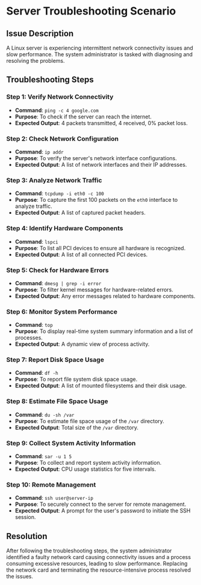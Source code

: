 # Server Troubleshooting Scenario

## Issue Description
A Linux server is experiencing intermittent network connectivity issues and slow performance. The system administrator is tasked with diagnosing and resolving the problems.

## Troubleshooting Steps

### Step 1: Verify Network Connectivity
- **Command**: `ping -c 4 google.com`
- **Purpose**: To check if the server can reach the internet.
- **Expected Output**: 4 packets transmitted, 4 received, 0% packet loss.

### Step 2: Check Network Configuration
- **Command**: `ip addr`
- **Purpose**: To verify the server's network interface configurations.
- **Expected Output**: A list of network interfaces and their IP addresses.

### Step 3: Analyze Network Traffic
- **Command**: `tcpdump -i eth0 -c 100`
- **Purpose**: To capture the first 100 packets on the `eth0` interface to analyze traffic.
- **Expected Output**: A list of captured packet headers.

### Step 4: Identify Hardware Components
- **Command**: `lspci`
- **Purpose**: To list all PCI devices to ensure all hardware is recognized.
- **Expected Output**: A list of all connected PCI devices.

### Step 5: Check for Hardware Errors
- **Command**: `dmesg | grep -i error`
- **Purpose**: To filter kernel messages for hardware-related errors.
- **Expected Output**: Any error messages related to hardware components.

### Step 6: Monitor System Performance
- **Command**: `top`
- **Purpose**: To display real-time system summary information and a list of processes.
- **Expected Output**: A dynamic view of process activity.

### Step 7: Report Disk Space Usage
- **Command**: `df -h`
- **Purpose**: To report file system disk space usage.
- **Expected Output**: A list of mounted filesystems and their disk usage.

### Step 8: Estimate File Space Usage
- **Command**: `du -sh /var`
- **Purpose**: To estimate file space usage of the `/var` directory.
- **Expected Output**: Total size of the `/var` directory.

### Step 9: Collect System Activity Information
- **Command**: `sar -u 1 5`
- **Purpose**: To collect and report system activity information.
- **Expected Output**: CPU usage statistics for five intervals.

### Step 10: Remote Management
- **Command**: `ssh user@server-ip`
- **Purpose**: To securely connect to the server for remote management.
- **Expected Output**: A prompt for the user's password to initiate the SSH session.

## Resolution
After following the troubleshooting steps, the system administrator identified a faulty network card causing connectivity issues and a process consuming excessive resources, leading to slow performance. Replacing the network card and terminating the resource-intensive process resolved the issues.
